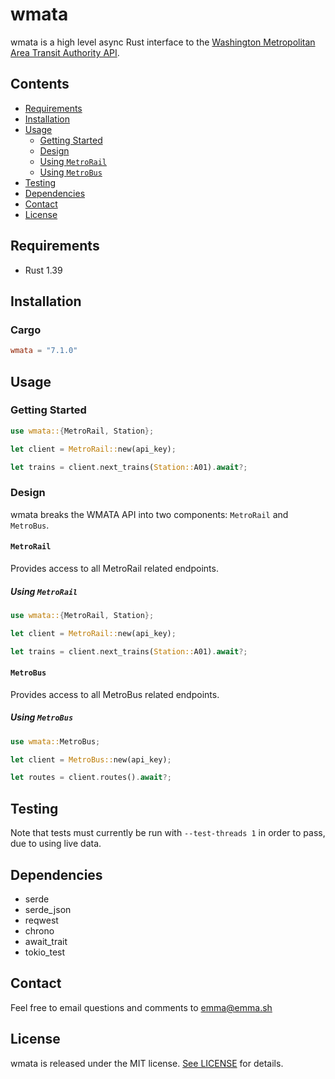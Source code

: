 # wmata
wmata is a high level async Rust interface to the [Washington Metropolitan Area Transit Authority API](https://developer.wmata.com).

## Contents
- [Requirements](#requirements)
- [Installation](#installation)
- [Usage](#usage)
    - [Getting Started](#getting-started)
    - [Design](#design)
    - [Using `MetroRail`](#using-MetroRail)
    - [Using `MetroBus`](#using-MetroBus)
- [Testing](#testing)
- [Dependencies](#dependencies)
- [Contact](#contact)
- [License](#license)

## Requirements
- Rust 1.39

## Installation

### Cargo
```toml
wmata = "7.1.0"
```

## Usage

### Getting Started
```rust
use wmata::{MetroRail, Station};

let client = MetroRail::new(api_key);

let trains = client.next_trains(Station::A01).await?;
```

### Design
wmata breaks the WMATA API into two components: `MetroRail` and `MetroBus`.

#### `MetroRail`
Provides access to all MetroRail related endpoints.

##### Using `MetroRail`
```rust
use wmata::{MetroRail, Station};

let client = MetroRail::new(api_key);

let trains = client.next_trains(Station::A01).await?;
```

#### `MetroBus`
Provides access to all MetroBus related endpoints.


##### Using `MetroBus`
```rust
use wmata::MetroBus;

let client = MetroBus::new(api_key);

let routes = client.routes().await?;
```

## Testing
Note that tests must currently be run with `--test-threads 1` in order to pass, due to using live data.

## Dependencies
- serde
- serde_json
- reqwest
- chrono
- await_trait
- tokio_test

## Contact
Feel free to email questions and comments to [emma@emma.sh](mailto:emma@emma.sh)

## License

wmata is released under the MIT license. [See LICENSE](https://github.com/emma-k-alexandra/wmata/blob/master/LICENSE) for details.
